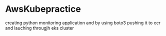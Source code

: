 # AwsKubepractice
creating python monitoring application and by using boto3 pushing it to ecr and lauching througjh eks cluster
